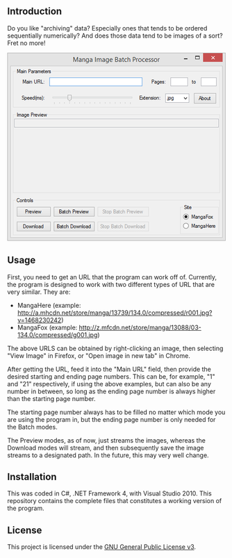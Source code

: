 ## Introduction

Do you like "archiving" data? Especially ones that tends to be ordered sequentially numerically? And does those data tend to be images of a sort? Fret no more!

![The program upon starting](/Screenshots/main.png)

## Usage

First, you need to get an URL that the program can work off of. Currently, the program is designed to work with two different types of URL that are very similar. They are:

- MangaHere (example: http://a.mhcdn.net/store/manga/13739/134.0/compressed/r001.jpg?v=1468230242)
- MangaFox (example: http://z.mfcdn.net/store/manga/13088/03-134.0/compressed/g001.jpg)

The above URLS can be obtained by right-clicking an image, then selecting "View Image" in Firefox, or "Open image in new tab" in Chrome.

After getting the URL, feed it into the "Main URL" field, then provide the desired starting and ending page numbers. This can be, for example, "1" and "21" respectively, if using the above examples, but can also be any number in between, so long as the ending page number is always higher than the starting page number.

 The starting page number always has to be filled no matter which mode you are using the program in, but the ending page number is only needed for the Batch modes.

 The Preview modes, as of now, just streams the images, whereas the Download modes will stream, and then subsequently save the image streams to a designated path. In the future, this may very well change.
 
## Installation

This was coded in C#, .NET Framework 4, with Visual Studio 2010. This repository contains the complete files that constitutes a working version of the program.

## License

This project is licensed under the [GNU General Public License v3](LICENSE.md).